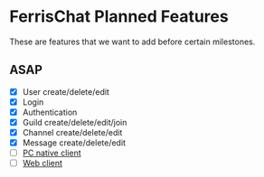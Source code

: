 # FerrisChat Planned Features
These are features that we want to add before certain milestones.

## ASAP
- [x] User create/delete/edit
- [x] Login
- [x] Authentication
- [x] Guild create/delete/edit/join
- [x] Channel create/delete/edit
- [x] Message create/delete/edit
&NewLine; &NewLine;
- [ ] [PC native client](https://github.com/FerrisChat/client)
- [ ] [Web client](https://github.com/FerrisChat/webclient)
